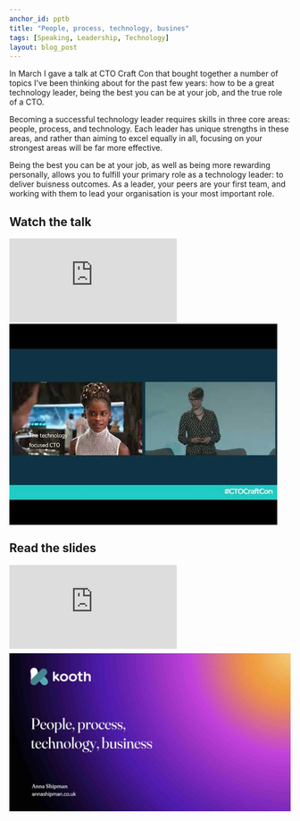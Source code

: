 ```yaml
---
anchor_id: pptb
title: "People, process, technology, busines"
tags: [Speaking, Leadership, Technology]
layout: blog_post
---
```


In March I gave a talk at CTO Craft Con that bought together a number of topics I've been thinking about for the past few years: how to be a great technology leader, being the best you can be at your job, and the true role of a CTO.

Becoming a successful technology leader requires skills in three core areas: people, process, and technology. Each leader has unique strengths in these areas, and rather than aiming to excel equally in all, focusing on your strongest areas will be far more effective.

Being the best you can be at your job, as well as being more rewarding personally, allows you to fulfill your primary role as a technology leader: to deliver buisness outcomes. As a leader, your peers are your first team, and working with them to lead your organisation is your most important role.

## Watch the talk

<div class="embedded">
  <iframe src="https://www.youtube.com/embed/-5QwJeawSdc?si=oR4HpO_mXGAHXcTA" title="YouTube video player" frameborder="0" allow="accelerometer; autoplay; clipboard-write; encrypted-media; gyroscope; picture-in-picture; web-share" referrerpolicy="strict-origin-when-cross-origin" allowfullscreen></iframe>
</div>

<noscript>
  <a href="https://www.youtube.com/watch?v=-5QwJeawSdc">
    <img src="/img/ppt_thumbnail.jpg"
         alt="Watch the video on YouTube"
         style="max-width: 100%; height: auto; display: block; border: 0;">
  </a>
</noscript>

## Read the slides

<div class="embedded">
  <iframe src="https://www.slideshare.net/slideshow/embed_code/key/wHubiXaNCWb1ex?startSlide=1" frameborder="0" marginwidth="0" marginheight="0" scrolling="no" style="border: var(--border-1) solid #CCC; border-width:1px; margin-bottom:5px;max-width: 100%;" allowfullscreen></iframe>
</div>

<noscript>
  <a href="https://www.slideshare.net/slideshow/people-process-technology-business/276551320">
    <img src="/img/ppt_slides.jpeg"
         alt="View the slides on Slideshare"
         style="max-width: 100%; height: auto; display: block; border: 0;">
  </a>
</noscript>
